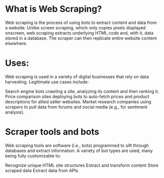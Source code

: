 # What is Web Scraping?
Web scraping is the process of using bots to extract content and data from a website. Unlike screen scraping, which only copies pixels displayed onscreen, web scraping extracts underlying HTML code and, with it, data stored in a database. The scraper can then replicate entire website content elsewhere.

# Uses:
Web scraping is used in a variety of digital businesses that rely on data harvesting. Legitimate use cases include:

Search engine bots crawling a site, analyzing its content and then ranking it.
Price comparison sites deploying bots to auto-fetch prices and product descriptions for allied seller websites.
Market research companies using scrapers to pull data from forums and social media (e.g., for sentiment analysis).

# Scraper tools and bots
Web scraping tools are software (i.e., bots) programmed to sift through databases and extract information. A variety of bot types are used, many being fully customizable to:

Recognize unique HTML site structures
Extract and transform content
Store scraped data
Extract data from APIs
